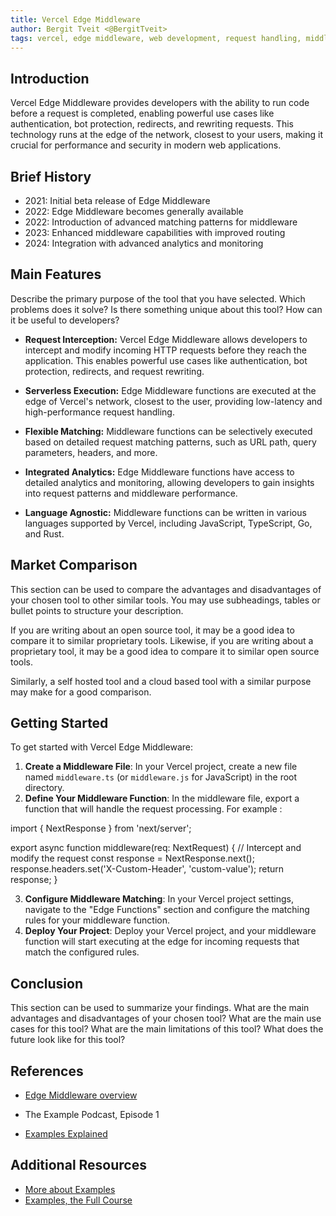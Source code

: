 ```yaml
---
title: Vercel Edge Middleware
author: Bergit Tveit <@BergitTveit>
tags: vercel, edge middleware, web development, request handling, middleware
---
```


## Introduction

Vercel Edge Middleware provides developers with the ability to run code before a request is completed, enabling powerful use cases like authentication, bot protection, redirects, and rewriting requests. This technology runs at the edge of the network, closest to your users, making it crucial for performance and security in modern web applications.

## Brief History

- 2021: Initial beta release of Edge Middleware
- 2022: Edge Middleware becomes generally available
- 2022: Introduction of advanced matching patterns for middleware
- 2023: Enhanced middleware capabilities with improved routing
- 2024: Integration with advanced analytics and monitoring

## Main Features

Describe the primary purpose of the tool that you have selected. Which problems does it solve? Is there something unique about this tool? How can it be useful to developers?

- **Request Interception:** Vercel Edge Middleware allows developers to intercept and modify incoming HTTP requests before they reach the application. This enables powerful use cases like authentication, bot protection, redirects, and request rewriting.
- **Serverless Execution:** Edge Middleware functions are executed at the edge of Vercel's network, closest to the user, providing low-latency and high-performance request handling.

- **Flexible Matching:** Middleware functions can be selectively executed based on detailed request matching patterns, such as URL path, query parameters, headers, and more.

- **Integrated Analytics:** Edge Middleware functions have access to detailed analytics and monitoring, allowing developers to gain insights into request patterns and middleware performance.

- **Language Agnostic:** Middleware functions can be written in various languages supported by Vercel, including JavaScript, TypeScript, Go, and Rust.

## Market Comparison

This section can be used to compare the advantages and disadvantages of your chosen tool to other similar tools. You may use subheadings, tables or bullet points to structure your description.

If you are writing about an open source tool, it may be a good idea to compare it to similar proprietary tools. Likewise, if you are writing about a proprietary tool, it may be a good idea to compare it to similar open source tools.

Similarly, a self hosted tool and a cloud based tool with a similar purpose may make for a good comparison.

## Getting Started

To get started with Vercel Edge Middleware:

1. **Create a Middleware File**: In your Vercel project, create a new file named `middleware.ts` (or `middleware.js` for JavaScript) in the root directory.
2. **Define Your Middleware Function**: In the middleware file, export a function that will handle the request processing. For example :

import { NextResponse } from 'next/server';

export async function middleware(req: NextRequest) {
// Intercept and modify the request
const response = NextResponse.next();
response.headers.set('X-Custom-Header', 'custom-value');
return response;
}

3. **Configure Middleware Matching**: In your Vercel project settings, navigate to the "Edge Functions" section and configure the matching rules for your middleware function.
4. **Deploy Your Project**: Deploy your Vercel project, and your middleware function will start executing at the edge for incoming requests that match the configured rules.

## Conclusion

This section can be used to summarize your findings. What are the main advantages and disadvantages of your chosen tool? What are the main use cases for this tool? What are the main limitations of this tool? What does the future look like for this tool?

## References

- [Edge Middleware overview](https://vercel.com/docs/functions/edge-middleware)

- The Example Podcast, Episode 1
- [Examples Explained](https://youtu.be/dQw4w9WgXcQ)

## Additional Resources

- [More about Examples](https://example.com)
- [Examples, the Full Course](https://youtu.be/dQw4w9WgXcQ)
